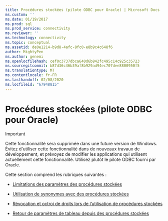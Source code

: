 ```yaml
---
title: Procédures stockées (pilote ODBC pour Oracle) | Microsoft Docs
ms.custom: ''
ms.date: 01/19/2017
ms.prod: sql
ms.prod_service: connectivity
ms.reviewer: ''
ms.technology: connectivity
ms.topic: conceptual
ms.assetid: de0e1214-b9d8-4afc-8fc0-e8b9c4c648f6
author: MightyPen
ms.author: genemi
ms.openlocfilehash: cef0c3737dbca640d6b842fc495c14c925c35723
ms.sourcegitcommit: b87d36c46b39af8b929ad94ec707dee8800950f5
ms.translationtype: MT
ms.contentlocale: fr-FR
ms.lasthandoff: 02/08/2020
ms.locfileid: "67948815"
---
```

# <a name="stored-procedures-odbc-driver-for-oracle"></a>Procédures stockées (pilote ODBC pour Oracle)
> [!IMPORTANT]  
>  Cette fonctionnalité sera supprimée dans une future version de Windows. Évitez d'utiliser cette fonctionnalité dans de nouveaux travaux de développement, et prévoyez de modifier les applications qui utilisent actuellement cette fonctionnalité. Utilisez plutôt le pilote ODBC fourni par Oracle.  
  
 Cette section comprend les rubriques suivantes :  
  
-   [Limitations des paramètres des procédures stockées](../../odbc/microsoft/stored-procedure-parameter-limitations.md)  
  
-   [Utilisation de synonymes avec des procédures stockées](../../odbc/microsoft/using-synonyms-with-stored-procedures.md)  
  
-   [Révocation et octroi de droits lors de l’utilisation de procédures stockées](../../odbc/microsoft/revoking-and-granting-rights-when-using-stored-procedures.md)  
  
-   [Retour de paramètres de tableau depuis des procédures stockées](../../odbc/microsoft/returning-array-parameters-from-stored-procedures.md)
